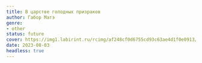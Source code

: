 ```yaml
---
title: В царстве голодных призраков
author: Габор Матэ
genre:
- other
status: future
cover: https://img1.labirint.ru/rcimg/af248cf0d6755cd93c63ae4d1f0e0913/960x540/books82/812023/ph_001.png?1628249345
date: 2023-08-03
headless: true
---
```


